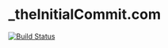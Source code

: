 # \_theInitialCommit.com

[![Build Status](https://travis-ci.org/johnjones4/the-initial-commit.svg?branch=master)](https://travis-ci.org/johnjones4/the-initial-commit)
